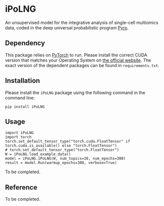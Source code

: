 # iPoLNG

An unsupervised model for the integrative analysis of single-cell multiomics data, coded in the deep universal probabilistic program [Pyro](https://pyro.ai/).

## Dependency

This package relies on [PyTorch](https://pytorch.org/) to run. Please install the correct CUDA version that matches your Operating System on [the official website](https://pytorch.org/get-started/locally/). The exact version of the dependent packages can be found in ``requirements.txt``.

## Installation

Please install the ``iPoLNG`` package using the following command in the command line:

```{Shell}
pip install iPoLNG
```

## Usage

```{Python}
import iPoLNG
import torch
torch.set_default_tensor_type("torch.cuda.FloatTensor" if torch.cuda.is_available() else "torch.FloatTensor")
# torch.set_default_tensor_type("torch.FloatTensor")
W = iPoLNG.load_example_data()
model = iPoLNG.iPoLNG(W, num_topics=20, num_epochs=300)
result = model.Run(warmup_epochs=300, verbose=True)
```

To be completed.

## Reference

To be completed.